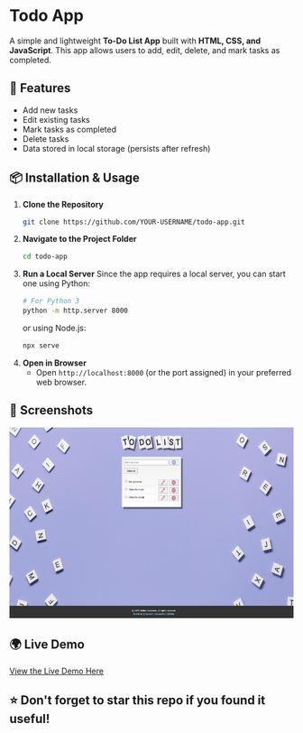# Todo App

A simple and lightweight **To-Do List App** built with **HTML, CSS, and JavaScript**. This app allows users to add, edit, delete, and mark tasks as completed.

## 🚀 Features
- Add new tasks
- Edit existing tasks
- Mark tasks as completed
- Delete tasks
- Data stored in local storage (persists after refresh)

## 📦 Installation & Usage
1. **Clone the Repository**
   ```sh
   git clone https://github.com/YOUR-USERNAME/todo-app.git
   ```
2. **Navigate to the Project Folder**
   ```sh
   cd todo-app
   ```
3. **Run a Local Server**
   Since the app requires a local server, you can start one using Python:
   ```sh
   # For Python 3
   python -m http.server 8000
   ```
   or using Node.js:
   ```sh
   npx serve
   ```
4. **Open in Browser**
   - Open `http://localhost:8000` (or the port assigned) in your preferred web browser.

## 📸 Screenshots
<div align="left">
   <a href="https://helderhub.github.io/todo-app" target="_blank">
      <img src="imgs/screenshot_todo_app.png" alt="Screenshot of Todo App" width="600" height="338"/>
   </a> 
</div>

## 🌍 Live Demo

<div align="left">
   <a href="https://helderhub.github.io/todo-app" target="_blank">View the Live Demo Here
   </a>
</div>

## ⭐ Don't forget to **star** this repo if you found it useful!

